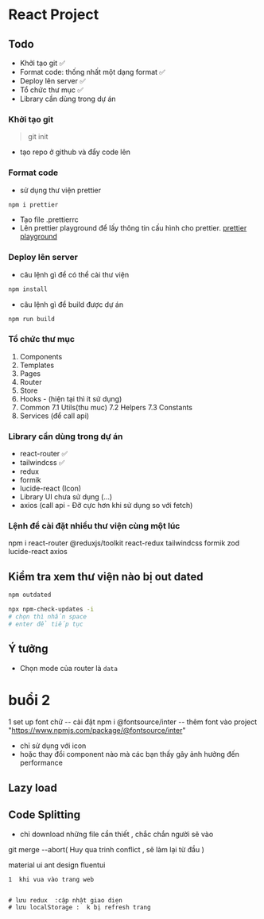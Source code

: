 # React Project

## Todo

- Khởi tạo git ✅
- Format code: thống nhất một dạng format ✅
- Deploy lên server ✅
- Tổ chức thư mục ✅
- Library cần dùng trong dự án

### Khởi tạo git
> git init
- tạo repo ở github và đẩy code lên

### Format code
- sử dụng thư viện prettier
```bash
npm i prettier
```
- Tạo file .prettierrc
- Lên prettier playground để lấy thông tin cấu hình cho prettier. [prettier playground](https://prettier.io/playground/)

### Deploy lên server
- câu lệnh gì để có thể cài thư viện

```bash
npm install
```

- câu lệnh gì để build được dự án

```bash
npm run build
```

### Tổ chức thư mục

1. Components
2. Templates
3. Pages
4. Router
5. Store
6. Hooks - (hiện tại thì ít sử dụng)
7. Common 
    7.1 Utils(thu muc)
    7.2 Helpers
    7.3 Constants
8. Services (để call api)

### Library cần dùng trong dự án

- react-router ✅
- tailwindcss ✅
- redux 
- formik
- lucide-react (Icon)
- Library UI chưa sử dụng (...)
- axios (call api - Đỡ cực hơn khi sử dụng so với fetch)

### Lệnh để cài đặt nhiều thư viện cùng một lúc 
npm i react-router @reduxjs/toolkit react-redux tailwindcss formik zod lucide-react axios

## Kiểm tra xem thư viện nào bị out dated
```bash
npm outdated
```
```bash
npx npm-check-updates -i
# chọn thì nhấn space
# enter để tiếp tục
```
## Ý tưởng

- Chọn mode của router là `data`

# buổi 2

1 set up font chữ 
-- cài đặt npm i @fontsource/inter
-- thêm font vào project "https://www.npmjs.com/package/@fontsource/inter"



<!--  React 'memo' -->


 - chỉ sử dụng  với icon
 - hoặc thay đổi component nào mà các bạn thấy gây ảnh hưởng  đến performance


 ## Lazy load 
 ## Code Splitting

  - chỉ download những file cần thiết , chắc chắn người sẽ vào 



  git merge --abort( Huy qua trinh conflict , sẽ làm lại từ đầu )



  material ui 
   ant design
    fluentui
    


    1  khi vua vào trang web


    # lưu redux  :cập nhật giao diẹn
    # lưu localStorage :  k bị refresh trang
    
